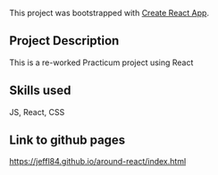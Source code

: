 This project was bootstrapped with [Create React App](https://github.com/facebook/create-react-app).

## Project Description

This is a re-worked Practicum project using React

## Skills used

JS, React, CSS

## Link to github pages

https://jeffl84.github.io/around-react/index.html


